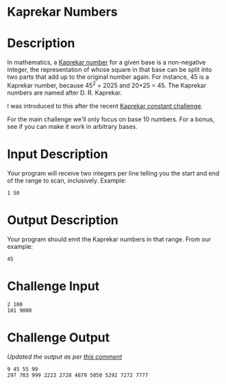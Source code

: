 # Kaprekar Numbers
<div class="md"><h1>Description</h1>
<p>In mathematics, a <a href="https://en.wikipedia.org/wiki/Kaprekar_number">Kaprekar number</a> for a given base is a non-negative integer, the representation of whose square in that base can be split into two parts that add up to the original number again. For instance, 45 is a Kaprekar number, because 45<sup>2</sup> = 2025 and 20+25 = 45. The Kaprekar numbers are named after D. R. Kaprekar. </p>
<p>I was introduced to this after the recent <a href="https://www.reddit.com/r/dailyprogrammer/comments/56tbds/20161010_challenge_287_easy_kaprekars_routine/">Kaprekar constant challenge</a>. </p>
<p>For the main challenge we'll only focus on base 10 numbers. For a bonus, see if you can make it work in arbitrary bases.</p>
<h1>Input Description</h1>
<p>Your program will receive two integers per line telling you the start and end of the range to scan, inclusively. Example:</p>
<pre><code>1 50
</code></pre>
<h1>Output Description</h1>
<p>Your program should emit the Kaprekar numbers in that range. From our example:</p>
<pre><code>45
</code></pre>
<h1>Challenge Input</h1>
<pre><code>2 100
101 9000
</code></pre>
<h1>Challenge Output</h1>
<p><em>Updated the output as per <a href="https://www.reddit.com/r/dailyprogrammer/comments/5aemnn/20161031_challenge_290_easy_kaprekar_numbers/d9fx1hf/">this comment</a></em></p>
<pre><code>9 45 55 99
297 703 999 2223 2728 4879 5050 5292 7272 7777
</code></pre>
</div>
